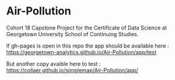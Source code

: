 # Air-Pollution
Cohort 18 Capstone Project for the Certificate of Data Science at Georgetown University School of Continuing Studies.

If gh-pages is open in this repo the app should be available here :
https://georgetown-analytics.github.io/Air-Pollution/app/test

But another copy avaible here to test :
https://collaer.github.io/simplemap/Air-Pollution/app/

